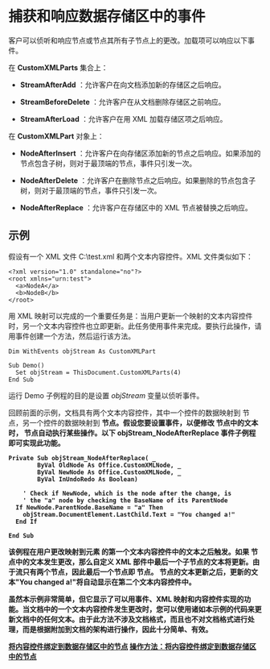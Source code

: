 
# 捕获和响应数据存储区中的事件

客户可以侦听和响应节点或节点其所有子节点上的更改。加载项可以响应以下事件。

在  **CustomXMLParts** 集合上：

-  **StreamAfterAdd** ：允许客户在向文档添加新的存储区之后响应。
    
-  **StreamBeforeDelete** ：允许客户在从文档删除存储区之前响应。
    
-  **StreamAfterLoad** ：允许客户在用 XML 加载存储区项之后响应。
    
在  **CustomXMLPart** 对象上：

-  **NodeAfterInsert** ：允许客户在向存储区添加新的节点之后响应。如果添加的节点包含子树，则对于最顶端的节点，事件只引发一次。
    
-  **NodeAfterDelete** ：允许客户在删除节点之后响应。如果删除的节点包含子树，则对于最顶端的节点，事件只引发一次。
    
-  **NodeAfterReplace** ：允许客户在存储区中的 XML 节点被替换之后响应。
    

## 示例



假设有一个 XML 文件 C:\test.xml 和两个文本内容控件。XML 文件类似如下：




```
<?xml version="1.0" standalone="no"?>  
<root xmlns="urn:test">  
  <a>NodeA</a>  
  <b>NodeB</b>  
</root>
```

用 XML 映射可以完成的一个重要任务是：当用户更新一个映射的文本内容控件时，另一个文本内容控件也立即更新。此任务使用事件来完成。要执行此操作，请用事件创建一个方法，然后运行该方法。




```
Dim WithEvents objStream As CustomXMLPart 
 
Sub Demo() 
  Set objStream = ThisDocument.CustomXMLParts(4) 
End Sub
```

运行 Demo 子例程的目的是设置  _objStream_ 变量以侦听事件。

回顾前面的示例，文档具有两个文本内容控件，其中一个控件的数据映射到 <a> 节点，另一个控件的数据映射到 <b> 节点。假设您要设置事件，以便修改 <a> 节点中的文本时，<b> 节点自动执行某些操作。以下 objStream_NodeAfterReplace 事件子例程即可实现此功能。




```
Private Sub objStream_NodeAfterReplace( _ 
        ByVal OldNode As Office.CustomXMLNode, _ 
        ByVal NewNode As Office.CustomXMLNode, _ 
        ByVal InUndoRedo As Boolean) 
 
    ' Check if NewNode, which is the node after the change, is 
    ' the "a" node by checking the BaseName of its ParentNode 
  If NewNode.ParentNode.BaseName = "a" Then 
    objStream.DocumentElement.LastChild.Text = "You changed a!" 
  End If 
 
End Sub
```

该例程在用户更改映射到元素 <a> 的第一个文本内容控件中的文本之后触发。如果 <a> 节点中的文本发生更改，那么自定义 XML 部件中最后一个子节点的文本将更新。由于流只有两个节点，因此最后一个节点即 <b> 节点。<b> 节点的文本更新之后，更新的文本"You changed a!"将自动显示在第二个文本内容控件中。

虽然本示例非常简单，但它显示了可以用事件、XML 映射和内容控件实现的功能。当文档中的一个文本内容控件发生更改时，您可以使用诸如本示例的代码来更新文档中的任何文本。由于此方法不涉及文档格式，而且也不对文档格式进行处理，而是根据附加到文档的架构进行操作，因此十分简单、有效。

[将内容控件绑定到数据存储区中的节点](f76bcb03-1361-2235-b3ef-cdd078210698.md)
[操作方法：将内容控件绑定到数据存储区中的节点](f76bcb03-1361-2235-b3ef-cdd078210698.md)
